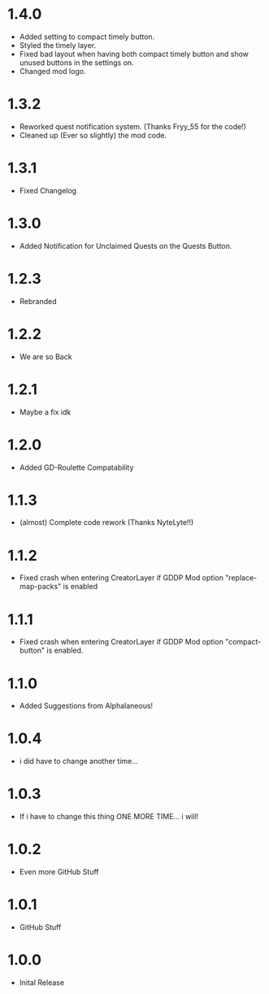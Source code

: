 # 1.4.0
- Added setting to compact timely button.
- Styled the timely layer.
- Fixed bad layout when having both compact timely button and show unused buttons in the settings on.
- Changed mod logo.

# 1.3.2
- Reworked quest notification system. (Thanks Fryy_55 for the code!)
- Cleaned up (Ever so slightly) the mod code.

# 1.3.1
- Fixed Changelog

# 1.3.0
- Added Notification for Unclaimed Quests on the Quests Button.

# 1.2.3
- Rebranded

# 1.2.2
- We are so Back

# 1.2.1
- Maybe a fix idk

# 1.2.0
- Added GD-Roulette Compatability

# 1.1.3
- (almost) Complete code rework (Thanks NyteLyte!!)

# 1.1.2
- Fixed crash when entering CreatorLayer if GDDP Mod option "replace-map-packs" is enabled

# 1.1.1
- Fixed crash when entering CreatorLayer if GDDP Mod option "compact-button" is enabled.

# 1.1.0
- Added Suggestions from Alphalaneous!

# 1.0.4
- i did have to change another time...

# 1.0.3
- If i have to change this thing ONE MORE TIME... i will!

# 1.0.2
- Even more GitHub Stuff

# 1.0.1
- GitHub Stuff

# 1.0.0
- Inital Release



















